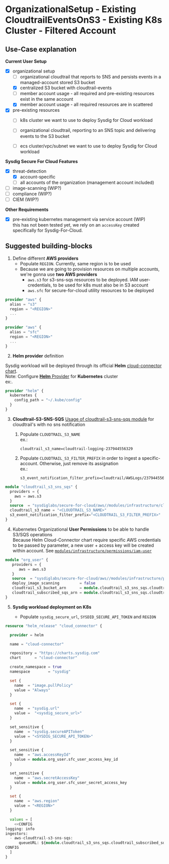 # OrganizationalSetup - Existing CloudtrailEventsOnS3 - Existing K8s Cluster - Filtered Account

## Use-Case explanation

**Current User Setup**

- [X] organizational setup
  - [ ] organizational cloudtrail that reports to SNS and persists events in a managed-account stored S3 bucket
  - [X] centralized S3 bucket with cloudtrail-events
  - [ ] member account usage - all required and pre-existing resources exist in the same account
  - [X] member account usage - all required resources are in scattered
- [X] pre-existing resources
  - [ ] k8s cluster we want to use to deploy Sysdig for Cloud workload
  - [ ] organizational cloudtrail, reporting to an SNS topic and delivering events to the S3 bucket
  - [ ] ecs cluster/vpc/subnet we want to use to deploy Sysdig for Cloud workload


**Sysdig Secure For Cloud Features**

- [X] threat-detection
  - [X] account-specific
  - [ ] all accounts of the organization (management account included)
- [ ] image-scanning (WIP?)
- [ ] compliance (WIP?)
- [ ] CIEM (WIP?)

**Other Requirements**

- [X] pre-existing kubernetes management vía service account (WIP)
<br/>this has not been tested yet, we rely on an `accessKey` created specifically for Sysdig-For-Cloud.
<!--
Skip step 4 and remove `aws_access_key_id` and `aws_secret_access_key` parameters from `org_k8s_threat_reuse_cloudtrail` module
-->

## Suggested building-blocks

1. Define different **AWS providers**
    - Populate  `REGION`. Currently, same region is to be used
    - Because we are going to provision resources on multiple accounts, we're gonna use **two AWS providers**
       - `aws.s3` for s3-sns-sqs resources to be deployed. IAM user-credentials, to be used for k8s must also be in S3 account
       - `aws.sfc` for secure-for-cloud utility resources to be deployed


```terraform
provider "aws" {
  alias = "s3"
  region = "<REGION>"
  ...
}

provider "aws" {
  alias = "sfc"
  region = "<REGION>"
  ...
}
```

2. **Helm provider** definition

Sysdig workload will be deployed through its official **Helm** [cloud-connector chart](https://charts.sysdig.com/charts/cloud-connector/).
<br/>Note: Configure [**Helm** Provider](https://registry.terraform.io/providers/hashicorp/helm/latest/docs) for **Kubernetes** cluster
<br/>ex:.
```terraform
provider "helm" {
  kubernetes {
    config_path = "~/.kube/config"
  }
}

```

3. **Cloudtrail-S3-SNS-SQS**
   [Usage of cloudtrail-s3-sns-sqs module](https://github.com/sysdiglabs/terraform-aws-secure-for-cloud/tree/master/modules/infrastructure/cloudtrail_s3-sns-sqs) for cloudtrail's with no sns notification

   1. Populate  `CLOUDTRAIL_S3_NAME`
   <br/>ex.:
       ```text
       cloudtrail_s3_name=cloudtrail-logging-237944556329
       ```
   2. Populate `CLOUDTRAIL_S3_FILTER_PREFIX` in order to ingest a specific-account. Otherwise, just remove its assignation
   <br/>ex.:
       ```text
       s3_event_notification_filter_prefix=cloudtrail/AWSLogs/237944556329
       ```

```terraform
module "cloudtrail_s3_sns_sqs" {
  providers = {
    aws = aws.s3
  }
  source  = "sysdiglabs/secure-for-cloud/aws//modules/infrastructure/cloudtrail_s3-sns-sqs"
  cloudtrail_s3_name = "<CLOUDTRAIL_S3_NAME>"
  s3_event_notification_filter_prefix="<CLOUDTRAIL_S3_FILTER_PREFIX>"
}
```


4. Kubernetes Organizational **User Permissions** to be able to handle S3/SQS operations
<br/>Because Helm Cloud-Connector chart require specific AWS credentials to be passed by parameter, a new user + access key will be created within account. See [`modules/infrastructure/permissions/iam-user`](https://github.com/sysdiglabs/terraform-aws-secure-for-cloud/blob/master/modules/infrastructure/permissions/iam-user)

```terraform
module "org_user" {
   providers = {
      aws = aws.s3
   }
   source  = "sysdiglabs/secure-for-cloud/aws//modules/infrastructure/permissions/iam-user"
   deploy_image_scanning         = false
   cloudtrail_s3_bucket_arn      = module.cloudtrail_s3_sns_sqs.cloudtrail_s3_arn
   cloudtrail_subscribed_sqs_arn = module.cloudtrail_s3_sns_sqs.cloudtrail_subscribed_sqs_arn
}
```

5. **Sysdig workload deployment on K8s**

    * Populate  `sysdig_secure_url`, `SYSDID_SECURE_API_TOKEN` and `REGION`

```terraform
resource "helm_release" "cloud_connector" {

  provider = helm

  name = "cloud-connector"

  repository = "https://charts.sysdig.com"
  chart      = "cloud-connector"

  create_namespace = true
  namespace        = "sysdig"

  set {
    name  = "image.pullPolicy"
    value = "Always"
  }

  set {
    name  = "sysdig.url"
    value =  "<sysdig_secure_url>"
  }

  set_sensitive {
    name  = "sysdig.secureAPIToken"
    value = "<SYSDIG_SECURE_API_TOKEN>"
  }

  set_sensitive {
    name  = "aws.accessKeyId"
    value = module.org_user.sfc_user_access_key_id
  }

  set_sensitive {
    name  = "aws.secretAccessKey"
    value = module.org_user.sfc_user_secret_access_key
  }

  set {
    name  = "aws.region"
    value = "<REGION>"
  }

  values = [
    <<CONFIG
logging: info
ingestors:
  - aws-cloudtrail-s3-sns-sqs:
      queueURL: ${module.cloudtrail_s3_sns_sqs.cloudtrail_subscribed_sqs_url}
CONFIG
  ]
}

```
